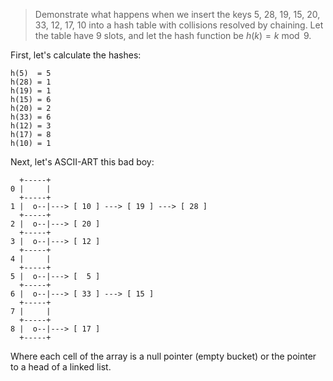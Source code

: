 > Demonstrate what happens when we insert the keys 5, 28, 19, 15, 20, 33, 12,
> 17, 10 into a hash table with collisions resolved by chaining. Let the table
> have 9 slots, and let the hash function be $h(k) = k \bmod 9$.

First, let's calculate the hashes:

    h(5)  = 5
    h(28) = 1
    h(19) = 1
    h(15) = 6
    h(20) = 2
    h(33) = 6
    h(12) = 3
    h(17) = 8
    h(10) = 1

Next, let's ASCII-ART this bad boy:

      +-----+
    0 |     |
      +-----+
    1 |  o--|---> [ 10 ] ---> [ 19 ] ---> [ 28 ]
      +-----+
    2 |  o--|---> [ 20 ]
      +-----+
    3 |  o--|---> [ 12 ]
      +-----+
    4 |     |
      +-----+
    5 |  o--|---> [  5 ]
      +-----+
    6 |  o--|---> [ 33 ] ---> [ 15 ]
      +-----+
    7 |     |
      +-----+
    8 |  o--|---> [ 17 ]
      +-----+

Where each cell of the array is a null pointer (empty bucket) or the pointer to
a head of a linked list.
